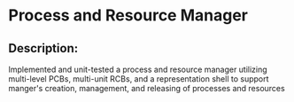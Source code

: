 # Process and Resource Manager
## Description:
Implemented and unit-tested a process and resource manager utilizing multi-level PCBs, multi-unit RCBs, and a representation shell to support manger's creation, management, and releasing of processes and resources